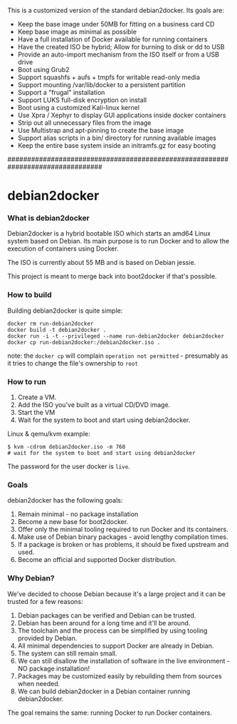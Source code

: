 This is a customized version of the standard debian2docker.
Its goals are:
 - Keep the base image under 50MB for fitting on a business card CD
 - Keep base image as minimal as possible
 - Have a full installation of Docker available for running containers
 - Have the created ISO be hybrid; Allow for burning to disk or dd to USB
 - Provide an auto-import mechanism from the ISO itself or from a USB drive
 - Boot using Grub2
 - Support squashfs + aufs + tmpfs for writable read-only media
 - Support mounting /var/lib/docker to a persistent partition
 - Support a "frugal" installation
 - Support LUKS full-disk encryption on install
 - Boot using a customized Kali-linux kernel
 - Use Xpra / Xephyr to display GUI applications inside docker containers
 - Strip out all unnecessary files from the image
 - Use Multistrap and apt-pinning to create the base image
 - Support alias scripts in a bin/ directory for running available images
 - Keep the entire base system inside an initramfs.gz for easy booting

################################################################################
# debian2docker

### What is debian2docker

Debian2docker is a hybrid bootable ISO which starts an amd64 Linux system based on Debian. Its main purpose is to run Docker and to allow the execution of containers using Docker. 

The ISO is currently about 55 MB and is based on Debian jessie.

This project is meant to merge back into boot2docker if that's possible.

### How to build

Building debian2docker is quite simple:

```
docker rm run-debian2docker
docker build -t debian2docker .
docker run -i -t --privileged --name run-debian2docker debian2docker
docker cp run-debian2docker:/debian2docker.iso .
```
note: the ``docker cp`` will complain ``operation not permitted`` - presumably as it tries to change the file's ownership to ``root``

### How to run

1. Create a VM.
2. Add the ISO you've built as a virtual CD/DVD image.
3. Start the VM
4. Wait for the system to boot and start using debian2docker.

Linux & qemu/kvm example:
```
$ kvm -cdrom debian2docker.iso -m 768
# wait for the system to boot and start using debian2docker
```

The password for the user docker is `live`.

### Goals

debian2docker has the following goals:

1. Remain minimal - no package installation
2. Become a new base for boot2docker.
3. Offer only the minimal tooling required to run Docker and its containers.
4. Make use of Debian binary packages - avoid lengthy compilation times.
5. If a package is broken or has problems, it should be fixed upstream and used.
6. Become an official and supported Docker distribution.

### Why Debian?

We've decided to choose Debian because it's a large project and it can be trusted for a few reasons:

1. Debian packages can be verified and Debian can be trusted.
2. Debian has been around for a long time and it'll be around.
3. The toolchain and the process can be simplified by using tooling provided by Debian.
4. All minimal dependencies to support Docker are already in Debian.
5. The system can still remain small.
6. We can still disallow the installation of software in the live environment - NO package installation!
7. Packages may be customized easily by rebuilding them from sources when needed.
8. We can build debian2docker in a Debian container running debian2docker.

The goal remains the same: running Docker to run Docker containers.
